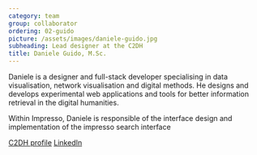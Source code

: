 ```yaml
---
category: team
group: collaborator
ordering: 02-guido
picture: /assets/images/daniele-guido.jpg
subheading: Lead designer at the C2DH
title: Daniele Guido, M.Sc.
---
```


Daniele is a designer and full-stack developer specialising in data visualisation, network visualisation and digital methods. He designs and develops experimental web applications and tools for better information retrieval in the digital humanities.

Within Impresso, Daniele is responsible of the interface design and implementation of the impresso search interface

[C2DH profile](https://www.c2dh.uni.lu/people/daniele-guido) [LinkedIn](https://www.linkedin.com/in/danieleguido/)
